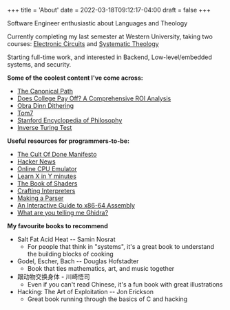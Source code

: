 +++
title = 'About'
date = 2022-03-18T09:12:17-04:00
draft = false
+++

Software Engineer enthusiastic about Languages and Theology


Currently completing my last semester at Western University, taking two courses: [Electronic Circuits](https://www.westerncalendar.uwo.ca/Courses.cfm?CourseAcadCalendarID=MAIN_021310_1&SelectedCalendar=Live&ArchiveID=) and [Systematic Theology](https://www.westerncalendar.uwo.ca/Courses.cfm?CourseAcadCalendarID=HURON_019363_1&SelectedCalendar=Live&ArchiveID=)

Starting full-time work, and interested in Backend, Low-level/embedded systems, and security.  


__Some of the coolest content I've come across:__
- [The Canonical Path](https://everynoise.com/canonicalpath.cgi)
- [Does College Pay Off? A Comprehensive ROI Analysis](https://freopp.org/whitepapers/does-college-pay-off-a-comprehensive-return-on-investment-analysis/)
- [Obra Dinn Dithering](https://forums.tigsource.com/index.php?topic=40832.msg1363742#msg1363742)
- [Tom7](http://radar.spacebar.org/f/a/weblog/comment/1/1157)
- [Stanford Encyclopedia of Philosophy](https://plato.stanford.edu/)
- [Inverse Turing Test](https://calmcode.io/blog/inverse-turing-test)


__Useful resources for programmers-to-be:__
- [The Cult Of Done Manifesto](https://thomasdeneuville.com/cult-of-done-manifesto/)
- [Hacker News](https://news.ycombinator.com/)
- [Online CPU Emulator](https://cpulator.01xz.net/?sys=arm-de1soc)
- [Learn X in Y minutes](https://learnxinyminutes.com/)
- [The Book of Shaders](https://thebookofshaders.com/)
- [Crafting Interpreters](https://craftinginterpreters.com/)
- [Making a Parser](https://osblog.stephenmarz.com/)
- [An Interactive Guide to x86-64 Assembly](https://halb.it/posts/x64-moving-data/)
- [What are you telling me Ghidra?](https://byte.how/posts/what-are-you-telling-me-ghidra/)

**My favourite books to recommend**
- Salt Fat Acid Heat -- Samin Nosrat
    - For people that think in "systems", it's a great book to understand the building blocks of cooking
- Godel, Escher, Bach -- Douglas Hofstadter
    - Book that ties mathematics, art, and music together
- 跟动物交换身体 - 川崎悟司
    - Even if you can't read Chinese, it's a fun book with great illustrations
- Hacking: The Art of Exploitation -- Jon Erickson
    - Great book running through the basics of C and hacking
